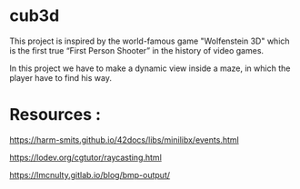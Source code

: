 # cub3d
This project is inspired by the world-famous game "Wolfenstein 3D" which is the first true “First Person Shooter” in the history of video games.

In this project we have to make a dynamic view inside a maze, in which the player have to find his way.

# Resources :

https://harm-smits.github.io/42docs/libs/minilibx/events.html

https://lodev.org/cgtutor/raycasting.html

https://lmcnulty.gitlab.io/blog/bmp-output/

